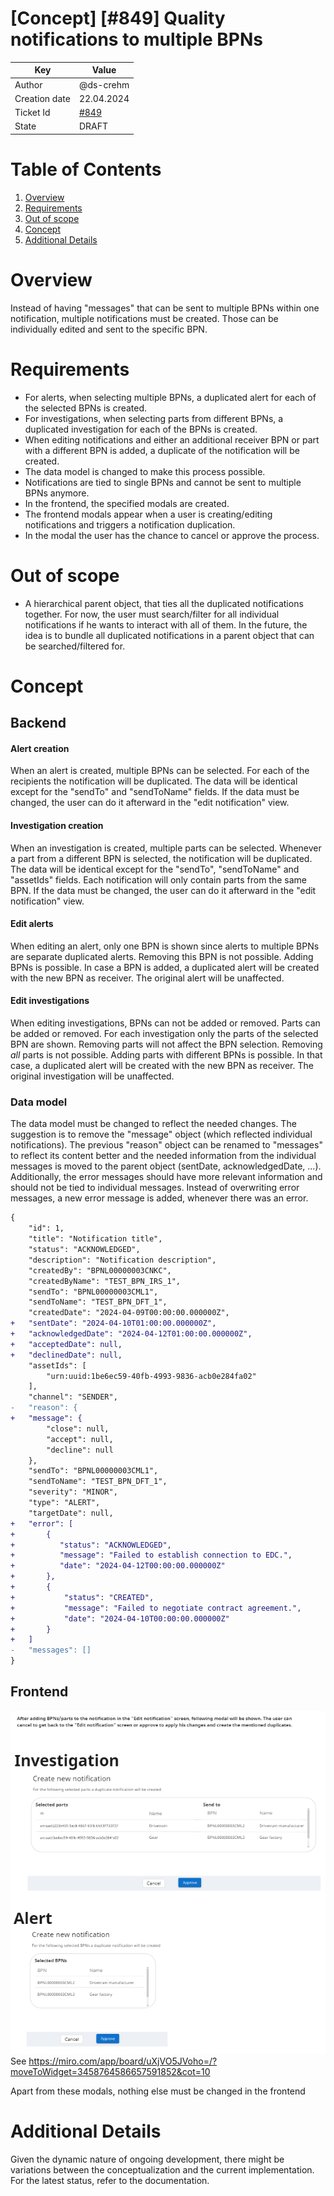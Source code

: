 # \[Concept\] \[#849\] Quality notifications to multiple BPNs

| Key           | Value                                                                    |
|---------------|--------------------------------------------------------------------------|
| Author        | @ds-crehm                                                                |
| Creation date | 22.04.2024                                                               |
| Ticket Id     | [#849](https://github.com/eclipse-tractusx/traceability-foss/issues/849) |
| State         | DRAFT                                                                    |

# Table of Contents
1. [Overview](#overview)
2. [Requirements](#requirements)
3. [Out of scope](#out-of-scope)
4. [Concept](#concept)
5. [Additional Details](#additional-details)

# Overview
Instead of having "messages" that can be sent to multiple BPNs within one notification, multiple notifications must be created.
Those can be individually edited and sent to the specific BPN.

# Requirements
- For alerts, when selecting multiple BPNs, a duplicated alert for each of the selected BPNs is created.
- For investigations, when selecting parts from different BPNs, a duplicated investigation for each of the BPNs is created.
- When editing notifications and either an additional receiver BPN or part with a different BPN is added, a duplicate of the notification will be created.
- The data model is changed to make this process possible.
- Notifications are tied to single BPNs and cannot be sent to multiple BPNs anymore.
- In the frontend, the specified modals are created.
- The frontend modals appear when a user is creating/editing notifications and triggers a notification duplication.
- In the modal the user has the chance to cancel or approve the process.

# Out of scope
- A hierarchical parent object, that ties all the duplicated notifications together. For now, the user must search/filter for all individual notifications if he wants to interact with all of them.
In the future, the idea is to bundle all duplicated notifications in a parent object that can be searched/filtered for.

# Concept
## Backend

#### Alert creation
When an alert is created, multiple BPNs can be selected. For each of the recipients the notification will be duplicated.
The data will be identical except for the "sendTo" and "sendToName" fields.
If the data must be changed, the user can do it afterward in the "edit notification" view.

#### Investigation creation
When an investigation is created, multiple parts can be selected. Whenever a part from a different BPN is selected, the notification will be duplicated.
The data will be identical except for the "sendTo", "sendToName" and "assetIds" fields. Each notification will only contain parts from the same BPN.
If the data must be changed, the user can do it afterward in the "edit notification" view.

#### Edit alerts
When editing an alert, only one BPN is shown since alerts to multiple BPNs are separate duplicated alerts. Removing this BPN is not possible.
Adding BPNs is possible. In case a BPN is added, a duplicated alert will be created with the new BPN as receiver. The original alert will be unaffected.

#### Edit investigations
When editing investigations, BPNs can not be added or removed. Parts can be added or removed.
For each investigation only the parts of the selected BPN are shown. Removing parts will not affect the BPN selection. Removing *all* parts is not possible.
Adding parts with different BPNs is possible. In that case, a duplicated alert will be created with the new BPN as receiver. The original investigation will be unaffected.

### Data model
The data model must be changed to reflect the needed changes. The suggestion is to remove the "message" object (which reflected individual notifications).
The previous "reason" object can be renamed to "messages" to reflect its content better and the needed information from the individual messages is moved to the parent object (sentDate, acknowledgedDate, ...).
Additionally, the error messages should have more relevant information and should not be tied to individual messages. Instead of overwriting error messages, a new error message is added, whenever there was an error.

```diff
{
    "id": 1,
    "title": "Notification title",
    "status": "ACKNOWLEDGED",
    "description": "Notification description",
    "createdBy": "BPNL00000003CNKC",
    "createdByName": "TEST_BPN_IRS_1",
    "sendTo": "BPNL00000003CML1",
    "sendToName": "TEST_BPN_DFT_1",
    "createdDate": "2024-04-09T00:00:00.000000Z",
+   "sentDate": "2024-04-10T01:00:00.000000Z",
+   "acknowledgedDate": "2024-04-12T01:00:00.000000Z",
+   "acceptedDate": null,
+   "declinedDate": null,
    "assetIds": [
        "urn:uuid:1be6ec59-40fb-4993-9836-acb0e284fa02"
    ],
    "channel": "SENDER",
-   "reason": {
+   "message": {
        "close": null,
        "accept": null,
        "decline": null
    },
    "sendTo": "BPNL00000003CML1",
    "sendToName": "TEST_BPN_DFT_1",
    "severity": "MINOR",
    "type": "ALERT",
    "targetDate": null,
+   "error": [
+       {
+          "status": "ACKNOWLEDGED",
+          "message": "Failed to establish connection to EDC.",
+          "date": "2024-04-12T00:00:00.000000Z"
+       },
+       {
+           "status": "CREATED",
+           "message": "Failed to negotiate contract agreement.",
+           "date": "2024-04-10T00:00:00.000000Z"
+       }
+   ]
-   "messages": []
}
```

## Frontend
![multiple-bpns-modals.png](multiple-bpns-modals.png)
See https://miro.com/app/board/uXjVO5JVoho=/?moveToWidget=3458764586657591852&cot=10

Apart from these modals, nothing else must be changed in the frontend

# Additional Details
Given the dynamic nature of ongoing development, there might be variations between the conceptualization and the current implementation. For the latest status, refer to the documentation.
